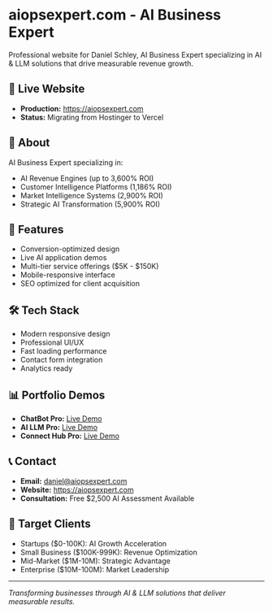 # aiopsexpert.com - AI Business Expert

Professional website for Daniel Schley, AI Business Expert specializing in AI & LLM solutions that drive measurable revenue growth.

## 🎯 Live Website
- **Production:** https://aiopsexpert.com
- **Status:** Migrating from Hostinger to Vercel

## 💼 About
AI Business Expert specializing in:
- AI Revenue Engines (up to 3,600% ROI)
- Customer Intelligence Platforms (1,186% ROI) 
- Market Intelligence Systems (2,900% ROI)
- Strategic AI Transformation (5,900% ROI)

## 🚀 Features
- Conversion-optimized design
- Live AI application demos
- Multi-tier service offerings ($5K - $150K)
- Mobile-responsive interface
- SEO optimized for client acquisition

## 🛠️ Tech Stack
- Modern responsive design
- Professional UI/UX
- Fast loading performance
- Contact form integration
- Analytics ready

## 📊 Portfolio Demos
- **ChatBot Pro:** [Live Demo](https://77a4c177-8dc8-4be9-8a2b-60cffb6bcb8e-00-5u2atgy1ggpb.janeway.replit.dev)
- **AI LLM Pro:** [Live Demo](https://llm-comparator-dslymanservices.replit.app/)
- **Connect Hub Pro:** [Live Demo](https://collaborative-platform-dslymanservices.replit.app/)

## 📞 Contact
- **Email:** daniel@aiopsexpert.com
- **Website:** https://aiopsexpert.com
- **Consultation:** Free $2,500 AI Assessment Available

## 🎯 Target Clients
- Startups ($0-100K): AI Growth Acceleration
- Small Business ($100K-999K): Revenue Optimization  
- Mid-Market ($1M-10M): Strategic Advantage
- Enterprise ($10M-100M): Market Leadership

---

*Transforming businesses through AI & LLM solutions that deliver measurable results.*
